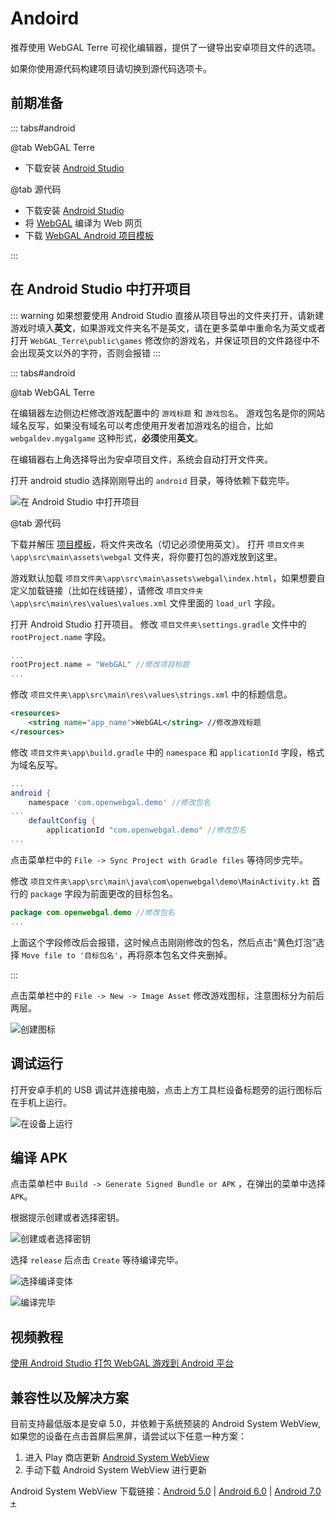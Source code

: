 # Andoird

推荐使用 WebGAL Terre 可视化编辑器，提供了一键导出安卓项目文件的选项。

如果你使用源代码构建项目请切换到源代码选项卡。

## 前期准备

::: tabs#android

@tab WebGAL Terre

* 下载安装 [Android Studio](https://developer.android.com/studio)

@tab 源代码

* 下载安装 [Android Studio](https://developer.android.com/studio)
* 将 [WebGAL](https://github.com/MakinoharaShoko/WebGAL) 编译为 Web 网页
* 下载 [WebGAL Android 项目模板](https://github.com/nini22P/WebGAL-Android)

:::

## 在 Android Studio 中打开项目

::: warning
如果想要使用 Android Studio 直接从项目导出的文件夹打开，请新建游戏时填入**英文**，如果游戏文件夹名不是英文，请在更多菜单中重命名为英文或者打开 `WebGAL_Terre\public\games` 修改你的游戏名，并保证项目的文件路径中不会出现英文以外的字符，否则会报错
:::

::: tabs#android

@tab WebGAL Terre

在编辑器左边侧边栏修改游戏配置中的 `游戏标题` 和 `游戏包名`。
游戏包名是你的网站域名反写，如果没有域名可以考虑使用开发者加游戏名的组合，比如 `webgaldev.mygalgame` 这种形式，**必须**使用**英文**。

在编辑器右上角选择导出为安卓项目文件，系统会自动打开文件夹。

打开 android studio 选择刚刚导出的 `android` 目录，等待依赖下载完毕。

![在 Android Studio 中打开项目](open-in-android-studio.jpg)

@tab 源代码

下载并解压 [项目模板](https://github.com/nini22P/WebGAL-Android)，将文件夹改名（切记必须使用英文）。
打开 `项目文件夹\app\src\main\assets\webgal` 文件夹，将你要打包的游戏放到这里。

游戏默认加载 `项目文件夹\app\src\main\assets\webgal\index.html`，如果想要自定义加载链接（比如在线链接），请修改 `项目文件夹\app\src\main\res\values\values.xml` 文件里面的 `load_url` 字段。

打开 Android Studio 打开项目。
修改 `项目文件夹\settings.gradle` 文件中的 `rootProject.name` 字段。

``` gradle
...
rootProject.name = "WebGAL" //修改项目标题
...
```

修改 `项目文件夹\app\src\main\res\values\strings.xml` 中的标题信息。

``` xml
<resources>
    <string name="app_name">WebGAL</string> //修改游戏标题
</resources>
```

修改 `项目文件夹\app\build.gradle` 中的 `namespace` 和 `applicationId` 字段，格式为域名反写。

``` gradle
...
android {
    namespace 'com.openwebgal.demo' //修改包名
...
    defaultConfig {
        applicationId "com.openwebgal.demo" //修改包名
...
```

点击菜单栏中的 `File -> Sync Project with Gradle files` 等待同步完毕。

修改 `项目文件夹\app\src\main\java\com\openwebgal\demo\MainActivity.kt` 首行的 `package` 字段为前面更改的目标包名。

``` kotlin
package com.openwebgal.demo //修改包名
...
```

上面这个字段修改后会报错，这时候点击刚刚修改的包名，然后点击“黄色灯泡”选择 `Move file to '目标包名'`，再将原本包名文件夹删掉。

:::

点击菜单栏中的 `File -> New -> Image Asset` 修改游戏图标，注意图标分为前后两层。

![创建图标](create-icons.jpg)

## 调试运行

打开安卓手机的 USB 调试并连接电脑，点击上方工具栏设备标题旁的运行图标后在手机上运行。

![在设备上运行](run-app.jpg)

## 编译 APK

点击菜单栏中 `Build -> Generate Signed Bundle or APK` ，在弹出的菜单中选择 `APK`。

根据提示创建或者选择密钥。

![创建或者选择密钥](keystore.jpg)

选择 `release` 后点击 `Create` 等待编译完毕。

![选择编译变体](build.jpg)

![编译完毕](finsh.jpg)

## 视频教程

[使用 Android Studio 打包 WebGAL 游戏到 Android 平台](https://www.bilibili.com/video/BV1m24y1J7ct/)

## 兼容性以及解决方案

目前支持最低版本是安卓 5.0，并依赖于系统预装的 Android System WebView, 如果您的设备在点击首屏后黑屏，请尝试以下任意一种方案：

1. 进入 Play 商店更新 [Android System WebView](https://play.google.com/store/apps/details?id=com.google.android.webview)
2. 手动下载 Android System WebView 进行更新

Android System WebView 下载链接：[Android 5.0](https://www.apkmirror.com/apk/google-inc/android-system-webview/android-system-webview-95-0-4638-74-release/) | [Android 6.0](https://www.apkmirror.com/apk/google-inc/android-system-webview/android-system-webview-106-0-5249-126-release/) | [Android 7.0 +](https://www.apkmirror.com/apk/google-inc/android-system-webview/)
